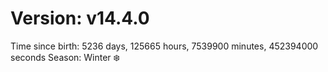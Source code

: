 # Version: v14.4.0
Time since birth: 5236 days, 125665 hours, 7539900 minutes, 452394000 seconds
Season: Winter ❄️

